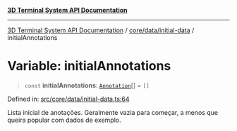 [**3D Terminal System API Documentation**](../../../../README.md)

***

[3D Terminal System API Documentation](../../../../README.md) / [core/data/initial-data](../README.md) / initialAnnotations

# Variable: initialAnnotations

> `const` **initialAnnotations**: [`Annotation`](../../../../lib/types/interfaces/Annotation.md)[] = `[]`

Defined in: [src/core/data/initial-data.ts:64](https://github.com/Dicommunitas/ThreeJS_Terminal_3D/blob/f5c93cd9cb50877abddbfdd17b8806f71c23b36b/src/core/data/initial-data.ts#L64)

Lista inicial de anotações. Geralmente vazia para começar,
a menos que queira popular com dados de exemplo.
